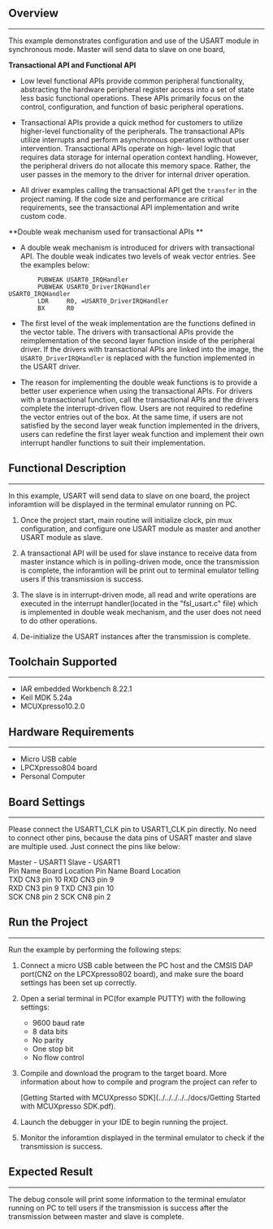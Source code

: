 ## Overview
-----------
This example demonstrates configuration and use of the USART module in synchronous mode.
Master will send data to slave on one board, 

**Transactional API and Functional API**

- Low level functional APIs provide common peripheral functionality, abstracting the 
  hardware peripheral register access into a set of state less basic functional operations.
  These APIs primarily focus on the control, configuration, and function of basic 
  peripheral operations. 

- Transactional APIs provide a quick method for customers to utilize higher-level 
  functionality of the peripherals. The transactional APIs utilize interrupts and perform 
  asynchronous operations without user intervention. Transactional APIs operate on high-
  level logic that requires data storage for internal operation context handling. However,
  the peripheral drivers do not allocate this memory space. Rather, the user passes in the
  memory to the driver for internal driver operation. 

- All driver examples calling the transactional API get the `transfer` in the project 
  naming. If the code size and performance are critical requirements, see the 
  transactional API implementation and write custom code.

**Double weak mechanism used for transactional APIs **

- A double weak mechanism is introduced for drivers with transactional API. The double 
  weak indicates two levels of weak vector entries. See the examples below: 

```assembly
        PUBWEAK USART0_IRQHandler
        PUBWEAK USART0_DriverIRQHandler
USART0_IRQHandler
        LDR     R0, =USART0_DriverIRQHandler
        BX      R0
```

- The first level of the weak implementation are the functions defined in the vector 
  table. The drivers with transactional APIs provide the reimplementation of the second
  layer function inside of the peripheral driver. If the drivers with transactional APIs 
  are linked into the image, the `USART0_DriverIRQHandler` is replaced with the function
  implemented in the  USART driver. 

- The reason for implementing the double weak functions is to provide a better user 
  experience when using the transactional APIs. For drivers with a transactional function,
  call the transactional APIs and the drivers complete the interrupt-driven flow. Users are
  not required to redefine the vector entries out of the box. At the same time, if users 
  are not satisfied by the second layer weak function implemented in the drivers, users 
  can redefine the first layer weak function and implement their own interrupt handler 
  functions to suit their implementation.

## Functional Description
-------------------------
In this example, USART will send data to slave on one board, the project inforamtion will
be displayed in the terminal emulator running on PC.

1. Once the project start, main routine will initialize clock, pin mux configuration, 
   and configure one USART module as master and another USART module as slave.
 
2. A transactional API will be used for slave instance to receive data from master instance
   which is in polling-driven mode, once the transmission is complete, the inforamtion will 
   be print out to terminal emulator telling users if this transmission is success.

3. The slave is in interrupt-driven mode, all read and write operations are executed in the 
   interrupt handler(located in the "fsl_usart.c" file) which is implemented in double weak
   mechanism, and the user does not need to do other operations. 
   
4. De-initialize the USART instances after the transmission is complete.

## Toolchain Supported
---------------------
- IAR embedded Workbench 8.22.1
- Keil MDK 5.24a
- MCUXpresso10.2.0

## Hardware Requirements
------------------------
- Micro USB cable
- LPCXpresso804 board
- Personal Computer

## Board Settings
------------------------
Please connect the USART1_CLK pin to USART1_CLK pin directly.
No need to connect other pins, because the data pins of USART master and slave are multiple
used. Just connect the pins like below:

Master - USART1                Slave - USART1   
Pin Name   Board Location      Pin Name   Board Location            
TXD       CN3 pin 10           RXD       CN3 pin 9                   
RXD       CN3 pin 9            TXD       CN3 pin 10               
SCK       CN8 pin 2            SCK       CN8 pin 2   

## Run the Project
------------------------
Run the example by performing the following steps:

1. Connect a micro USB cable between the PC host and the CMSIS DAP port(CN2 on the 
   LPCXpresso802 board), and make sure the board settings has been set up correctly.

2. Open a serial terminal in PC(for example PUTTY) with the following settings:
   - 9600 baud rate
   - 8 data bits
   - No parity
   - One stop bit
   - No flow control

3. Compile and download the program to the target board.
   More information about how to compile and program the project can refer to 

   [Getting Started with MCUXpresso SDK](../../../../../docs/Getting Started with MCUXpresso SDK.pdf).

4. Launch the debugger in your IDE to begin running the project.

5. Monitor the inforamtion displayed in the terminal emulator to check if the transmission 
   is success.

## Expected Result
------------------------
The debug console will print some information to the terminal emulator running on PC
to tell users if the transmission is success after the transmission between master and
slave is complete.
